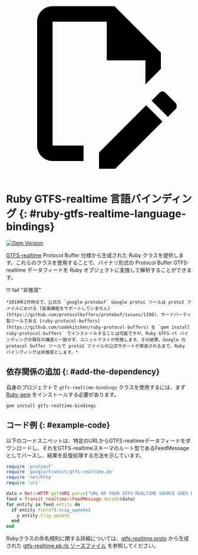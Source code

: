 <a class="pencil-link" href="https://github.com/MobilityData/gtfs-realtime-bindings/edit/master/ruby/README.md" title="このページを編集" target="_blank">
    <svg class="pencil" xmlns="http://www.w3.org/2000/svg" viewBox="0 0 24 24"><path d="M10 20H6V4h7v5h5v3.1l2-2V8l-6-6H6c-1.1 0-2 .9-2 2v16c0 1.1.9 2 2 2h4v-2m10.2-7c.1 0 .3.1.4.2l1.3 1.3c.2.2.2.6 0 .8l-1 1-2.1-2.1 1-1c.1-.1.2-.2.4-.2m0 3.9L14.1 23H12v-2.1l6.1-6.1 2.1 2.1Z"></path></svg>
  </a>

# Ruby GTFS-realtime 言語バインディング {: #ruby-gtfs-realtime-language-bindings}


[![Gem Version](https://badge.fury.io/rb/gtfs-realtime-bindings.svg)](https://badge.fury.io/rb/gtfs-realtime-bindings)

[GTFS-realtime](https://github.com/google/transit/tree/master/gtfs-realtime) Protocol Buffer 仕様から生成された Ruby クラスを提供します。これらのクラスを使用することで、バイナリ形式の Protocol Buffer GTFS-realtime データフィードを Ruby オブジェクトに変換して解析することができます。

!!! fail "非推奨"

    *2019年2月時点で、公式の `google-protobuf` Google protoc ツールは proto2 ファイルにおける [拡張機能をサポートしていません](https://github.com/protocolbuffers/protobuf/issues/1198)。サードパーティ製ツールである [ruby-protocol-buffers](https://github.com/codekitchen/ruby-protocol-buffers) を `gem install ruby-protocol-buffers` でインストールすることは可能ですが、Ruby GTFS-rt バインディングの既存の構造と一致せず、ユニットテストが失敗します。その結果、Google の protocol buffer ツールで proto2 ファイルの公式サポートが実装されるまで、Ruby バインディングは非推奨とします。*

## 依存関係の追加 {: #add-the-dependency}

自身のプロジェクトで `gtfs-realtime-bindings` クラスを使用するには、まず [Ruby gem](https://rubygems.org/gems/gtfs-realtime-bindings) をインストールする必要があります。

```
gem install gtfs-realtime-bindings
```

## コード例 {: #example-code}

以下のコードスニペットは、特定のURLからGTFS-realtimeデータフィードをダウンロードし、それをGTFS-realtimeスキーマのルート型であるFeedMessageとしてパースし、結果を反復処理する方法を示しています。

```ruby
require 'protobuf'
require 'google/transit/gtfs-realtime.pb'
require 'net/http'
require 'uri'

data = Net::HTTP.get(URI.parse("URL OF YOUR GTFS-REALTIME SOURCE GOES HERE"))
feed = Transit_realtime::FeedMessage.decode(data)
for entity in feed.entity do
  if entity.field?(:trip_update)
    p entity.trip_update
  end
end
```

Rubyクラスの命名規則に関する詳細については、[gtfs-realtime.proto](https://github.com/google/transit/blob/master/gtfs-realtime/proto/gtfs-realtime.proto) から生成された [gtfs-realtime.pb.rb ソースファイル](https://github.com/MobilityData/gtfs-realtime-bindings/blob/master/ruby/lib/google/transit/gtfs-realtime.pb.rb) を参照してください。
